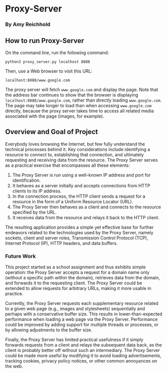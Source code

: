 # Proxy-Server
### By Amy Reichhold

## How to run Proxy-Server
On the command line, run the following command:
```
python3 proxy_server.py localhost 8888
```
Then, use a Web browser to visit this URL:
```
localhost:8888/www.google.com
```

The proxy server will fetch `www.google.com` and display the page. Note that 
the address bar continues to show that the browser is displaying 
`localhost:8888/www.google.com`, rather than directly loading 
`www.google.com`. The page may take longer to load than when accessing 
`www.google.com` directly, because the proxy server takes time to access all 
related media associated with the page (images, for example).

## Overview and Goal of Project
Everybody loves browsing the Internet, but few fully understand the technical 
processes behind it. Key considerations include identifying a resource to 
connect to, establishing that connection, and ultimately requesting and 
receiving data from the resource. The Proxy Server serves as a practical 
exercise that encompasses all these elements:

1. The Proxy Server is run using a well-known IP address and port for 
   identification.
2. It behaves as a server initially and accepts connections from HTTP clients 
   to its IP address.
3. In the connection process, the HTTP client sends a request for a resource 
   in the form of a Uniform Resource Locator (URL).
4. The Proxy Server then behaves as a client and connects to the resource 
   specified by the URL.
5. It receives data from the resource and relays it back to the HTTP client.

The resulting application provides a simple yet effective base for further 
endeavors related to the technologies used by the Proxy Server, namely sockets, 
client and server roles, Transmission Control Protocol (TCP), 
Internet Protocol (IP), HTTP headers, and data buffers.
 
### Future Work
This project started as a school assignment and thus exhibits simple operation: 
the Proxy Server accepts a request for a domain name only (without a specific 
path within the domain), retrieves data from the domain, and forwards it to 
the requesting client. The Proxy Server could be extended to allow requests 
for arbitrary URLs, making it more usable in practice.

Currently, the Proxy Server requests each supplementary resource related to a 
given web page (e.g., images and stylesheets) sequentially and perhaps with a 
conservative buffer size. This results in lower-than-expected performance when 
loading a web page via the Proxy Server. Performance could be improved by 
adding support for multiple threads or processes, or by allowing adjustments 
to the buffer size.

Finally, the Proxy Server has limited practical usefulness if it simply 
forwards requests from a client and relays the subsequent data back, as the 
client is probably better off without such an intermediary. The Proxy Server 
could be made more useful by modifying it to avoid loading advertisements, 
tracking cookies, privacy policy notices, or other common annoyances on the 
web.
